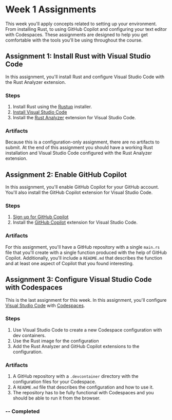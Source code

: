 # Week 1 Assignments
This week you'll apply concepts related to setting up your environment. From installing Rust, to using GitHub Copilot and configuring your text editor with Codespaces. These assignments are designed to help you get comfortable with the tools you'll be using throughout the course.

## Assignment 1: Install Rust with Visual Studio Code
In this assignment, you'll install Rust and configure Visual Studio Code with the Rust Analyzer extension.

### Steps
1. Install Rust using the [Rustup](https://rustup.rs/) installer.
2. [Install Visual Studio Code](https://code.visualstudio.com/Download?WT.mc_id=academic-0000-alfredodeza)
3. Install the [Rust Analyzer](https://marketplace.visualstudio.com/items?itemName=rust-lang.rust-analyzer&WT.mc_id=academic-0000-alfredodeza) extension for Visual Studio Code.

### Artifacts
Because this is a configuration-only assignment, there are no artifacts to submit. At the end of this assignment you should have a working Rust installation and Visual Studio Code configured with the Rust Analyzer extension.

## Assignment 2: Enable GitHub Copilot
In this assignment, you'll enable GitHub Copilot for your GitHub account. You'll also install the GitHub Copilot extension for Visual Studio Code.

### Steps
1. [Sign up for GitHub Copilot](https://techcommunity.microsoft.com/t5/educator-developer-blog/step-by-step-setting-up-github-student-and-github-copilot-as-an/ba-p/3736279?WT.mc_id=academic-0000-alfredodeza)
2. Install the [GitHub Copilot](https://marketplace.visualstudio.com/items?itemName=GitHub.copilot&WT.mc_id=academic-0000-alfredodeza) extension for Visual Studio Code.

### Artifacts
For this assignment, you'll have a GitHub repository with a single `main.rs` file that you'll create with a single function produced with the help of GitHub Copilot. Additionally, you'll include a `README.md` that describes the function and at least one aspect of Copilot that you found interesting.

## Assignment 3: Configure Visual Studio Code with Codespaces
This is the last assignment for this week. In this assignment, you'll configure [Visual Studio Code](https://code.visualstudio.com/?WT.mc_id=academic-0000-alfredodeza) with [Codespaces](https://docs.github.com/en/codespaces/overview). 

### Steps
1. Use Visual Studio Code to create a new Codespace configuration with dev containers.
2. Use the Rust image for the configuration
3. Add the Rust Analyzer and GitHub Copilot extensions to the configuration.

### Artifacts
1. A GitHub repository with a `.devcontainer` directory with the configuration files for your Codespace.
2. A `README.md` file that describes the configuration and how to use it.
3. The repository has to be fully functional with Codespaces and you should be able to run it from the browser.

### -- Completed 